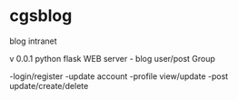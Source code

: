 # cgsblog
blog intranet

v 0.0.1 
python flask WEB server - blog
user/post Group

-login/register
-update account
-profile view/update
-post update/create/delete
